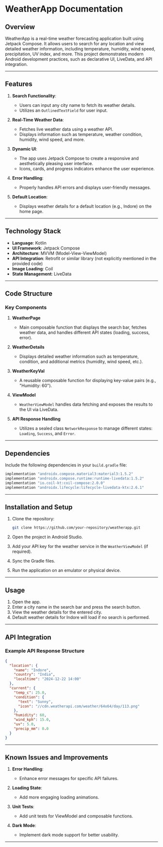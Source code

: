 # WeatherApp Documentation

## Overview
WeatherApp is a real-time weather forecasting application built using Jetpack Compose. It allows users to search for any location and view detailed weather information, including temperature, humidity, wind speed, precipitation, UV index, and more. This project demonstrates modern Android development practices, such as declarative UI, LiveData, and API integration.

---

## Features
1. **Search Functionality**:
   - Users can input any city name to fetch its weather details.
   - Utilizes an `OutlinedTextField` for user input.

2. **Real-Time Weather Data**:
   - Fetches live weather data using a weather API.
   - Displays information such as temperature, weather condition, humidity, wind speed, and more.

3. **Dynamic UI**:
   - The app uses Jetpack Compose to create a responsive and aesthetically pleasing user interface.
   - Icons, cards, and progress indicators enhance the user experience.

4. **Error Handling**:
   - Properly handles API errors and displays user-friendly messages.

5. **Default Location**:
   - Displays weather details for a default location (e.g., Indore) on the home page.

---

## Technology Stack
- **Language**: Kotlin
- **UI Framework**: Jetpack Compose
- **Architecture**: MVVM (Model-View-ViewModel)
- **API Integration**: Retrofit or similar library (not explicitly mentioned in the provided code)
- **Image Loading**: Coil
- **State Management**: LiveData

---

## Code Structure
### Key Components

1. **WeatherPage**
   - Main composable function that displays the search bar, fetches weather data, and handles different API states (loading, success, error).

2. **WeatherDetails**
   - Displays detailed weather information such as temperature, condition, and additional metrics (humidity, wind speed, etc.).

3. **WeatherKeyVal**
   - A reusable composable function for displaying key-value pairs (e.g., "Humidity: 60").

4. **ViewModel**
   - `WeatherViewModel` handles data fetching and exposes the results to the UI via LiveData.

5. **API Response Handling**
   - Utilizes a sealed class `NetworkResponse` to manage different states: `Loading`, `Success`, and `Error`.

---

## Dependencies
Include the following dependencies in your `build.gradle` file:

```gradle
implementation "androidx.compose.material3:material3:1.5.2"
implementation "androidx.compose.runtime:runtime-livedata:1.5.2"
implementation "io.coil-kt:coil-compose:2.0.0"
implementation "androidx.lifecycle:lifecycle-livedata-ktx:2.6.1"
```

---

## Installation and Setup

1. Clone the repository:
   ```bash
   git clone https://github.com/your-repository/weatherapp.git
   ```

2. Open the project in Android Studio.

3. Add your API key for the weather service in the `WeatherViewModel` (if required).

4. Sync the Gradle files.

5. Run the application on an emulator or physical device.

---

## Usage

1. Open the app.
2. Enter a city name in the search bar and press the search button.
3. View the weather details for the entered city.
4. Default weather details for Indore will load if no search is performed.

---

## API Integration
### Example API Response Structure
```json
{
  "location": {
    "name": "Indore",
    "country": "India",
    "localtime": "2024-12-22 14:00"
  },
  "current": {
    "temp_c": 25.0,
    "condition": {
      "text": "Sunny",
      "icon": "//cdn.weatherapi.com/weather/64x64/day/113.png"
    },
    "humidity": 60,
    "wind_kph": 15.0,
    "uv": 5.0,
    "precip_mm": 0.0
  }
}
```

---

## Known Issues and Improvements
1. **Error Handling**:
   - Enhance error messages for specific API failures.

2. **Loading State**:
   - Add more engaging loading animations.

3. **Unit Tests**:
   - Add unit tests for ViewModel and composable functions.

4. **Dark Mode**:
   - Implement dark mode support for better usability.

---




